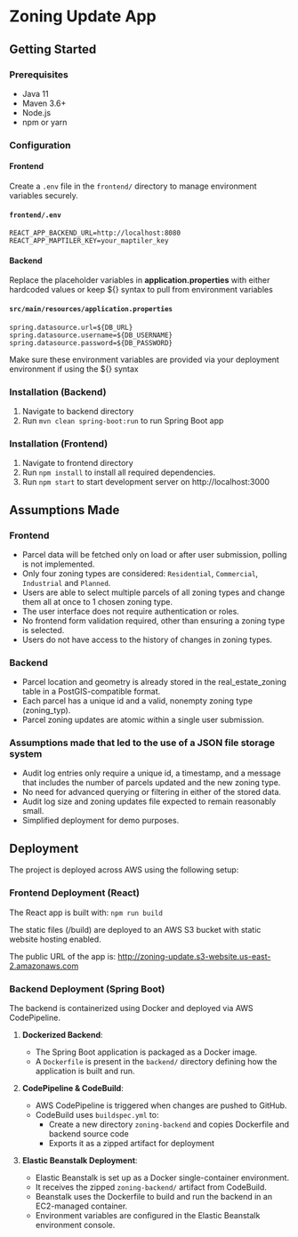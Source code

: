 # Zoning Update App

## Getting Started

### Prerequisites

- Java 11
- Maven 3.6+
- Node.js
- npm or yarn

### Configuration

#### Frontend
Create a `.env` file in the `frontend/` directory to manage environment variables securely.

#### `frontend/.env`
```env
REACT_APP_BACKEND_URL=http://localhost:8080
REACT_APP_MAPTILER_KEY=your_maptiler_key
```

#### Backend
Replace the placeholder variables in **application.properties** with either hardcoded values or keep ${} syntax to pull from environment variables 

#### `src/main/resources/application.properties`
```env
spring.datasource.url=${DB_URL}
spring.datasource.username=${DB_USERNAME}
spring.datasource.password=${DB_PASSWORD}
```

Make sure these environment variables are provided via your deployment environment if using the ${} syntax

### Installation (Backend)

1. Navigate to backend directory
2. Run `mvn clean spring-boot:run` to run Spring Boot app

### Installation (Frontend)
1. Navigate to frontend directory
2. Run `npm install` to install all required dependencies.
3. Run `npm start` to start development server on http://localhost:3000

## Assumptions Made

### Frontend
- Parcel data will be fetched only on load or after user submission, polling is not implemented.
- Only four zoning types are considered: `Residential`, `Commercial`, `Industrial` and `Planned`.
- Users are able to select multiple parcels of all zoning types and change them all at once to 1 chosen zoning type.
- The user interface does not require authentication or roles.
- No frontend form validation required, other than ensuring a zoning type is selected.
- Users do not have access to the history of changes in zoning types.

### Backend
- Parcel location and geometry is already stored in the real_estate_zoning table in a PostGIS-compatible format.
- Each parcel has a unique id and a valid, nonempty zoning type (zoning_typ).
- Parcel zoning updates are atomic within a single user submission.

### Assumptions made that led to the use of a JSON file storage system
- Audit log entries only require a unique id, a timestamp, and a message that includes the number of parcels updated and the new zoning type.
- No need for advanced querying or filtering in either of the stored data.
- Audit log size and zoning updates file expected to remain reasonably small.
- Simplified deployment for demo purposes.

## Deployment
The project is deployed across AWS using the following setup:

### Frontend Deployment (React)
The React app is built with: `npm run build`

The static files (/build) are deployed to an AWS S3 bucket with static website hosting enabled.

The public URL of the app is: http://zoning-update.s3-website.us-east-2.amazonaws.com

### Backend Deployment (Spring Boot)
The backend is containerized using Docker and deployed via AWS CodePipeline.

1. **Dockerized Backend**:
   - The Spring Boot application is packaged as a Docker image.
   - A `Dockerfile` is present in the `backend/` directory defining how the application is built and run.

2. **CodePipeline & CodeBuild**:
   - AWS CodePipeline is triggered when changes are pushed to GitHub.
   - CodeBuild uses `buildspec.yml` to:
     - Create a new directory `zoning-backend` and copies Dockerfile and backend source code
     - Exports it as a zipped artifact for deployment

3. **Elastic Beanstalk Deployment**:
   - Elastic Beanstalk is set up as a Docker single-container environment.
   - It receives the zipped `zoning-backend/` artifact from CodeBuild.
   - Beanstalk uses the Dockerfile to build and run the backend in an EC2-managed container.
   - Environment variables are configured in the Elastic Beanstalk environment console.
